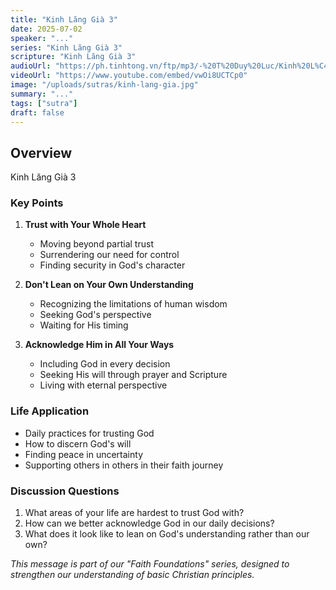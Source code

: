 ```yaml
---
title: "Kinh Lăng Già 3"
date: 2025-07-02
speaker: "..."
series: "Kinh Lăng Già 3"
scripture: "Kinh Lăng Già 3"
audioUrl: "https://ph.tinhtong.vn/ftp/mp3/-%20T%20Duy%20Luc/Kinh%20L%C4%83ng%20Gi%C3%A0%20~%20HT%20Duy%20L%E1%BB%B1c%20d%E1%BB%8Bch/Kinh%20L%C4%83ng%20Gi%C3%A0%203.mp3"
videoUrl: "https://www.youtube.com/embed/vwOi8UCTCp0"
image: "/uploads/sutras/kinh-lang-gia.jpg"
summary: "..."
tags: ["sutra"]
draft: false
---
```


## Overview

Kinh Lăng Già 3

### Key Points

1. **Trust with Your Whole Heart**
   - Moving beyond partial trust
   - Surrendering our need for control
   - Finding security in God's character

2. **Don't Lean on Your Own Understanding**
   - Recognizing the limitations of human wisdom
   - Seeking God's perspective
   - Waiting for His timing

3. **Acknowledge Him in All Your Ways**
   - Including God in every decision
   - Seeking His will through prayer and Scripture
   - Living with eternal perspective

### Life Application

- Daily practices for trusting God
- How to discern God's will
- Finding peace in uncertainty
- Supporting others in others in their faith journey

### Discussion Questions

1. What areas of your life are hardest to trust God with?
2. How can we better acknowledge God in our daily decisions?
3. What does it look like to lean on God's understanding rather than our own?

*This message is part of our "Faith Foundations" series, designed to strengthen our understanding of basic Christian principles.*
